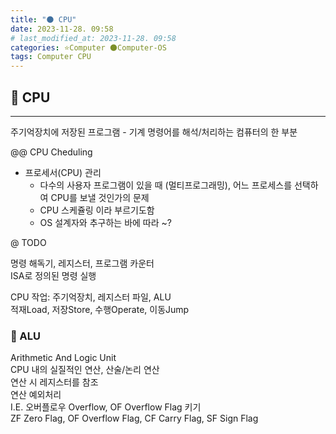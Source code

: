 ```yaml
---
title: "🌑 CPU"
date: 2023-11-28. 09:58
# last_modified_at: 2023-11-28. 09:58
categories: ⭐Computer 🌑Computer-OS
tags: Computer CPU
---
```


## 💫 CPU

---

주기억장치에 저장된 프로그램 - 기계 명령어를 해석/처리하는 컴퓨터의 한 부분  

@@ CPU Cheduling  

- 프로세서(CPU) 관리
  - 다수의 사용자 프로그램이 있을 때 (멀티프로그래밍), 어느 프로세스를 선택하여 CPU를 보낼 것인가의 문제
  - CPU 스케쥴링 이라 부르기도함
  - OS 설계자와 추구하는 바에 따라 ~?

@ TODO  

명령 해독기, 레지스터, 프로그램 카운터  
ISA로 정의된 명령 실행  

CPU 작업: 주기억장치, 레지스터 파일, ALU  
적재Load, 저장Store, 수행Operate, 이동Jump  

### 🫧 ALU

Arithmetic And Logic Unit  
CPU 내의 실질적인 연산, 산술/논리 연산  
연산 시 레지스터를 참조  
연산 예외처리  
I.E. 오버플로우 Overflow, OF Overflow Flag 키기  
ZF Zero Flag, OF Overflow Flag, CF Carry Flag, SF Sign Flag  
